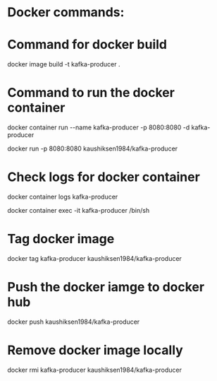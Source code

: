# Docker commands:

# Command for docker build
docker image build -t kafka-producer .

# Command to run the docker container
docker container run --name kafka-producer -p 8080:8080 -d kafka-producer

docker run -p 8080:8080 kaushiksen1984/kafka-producer

# Check logs for docker container
docker container logs kafka-producer

docker container exec -it kafka-producer /bin/sh

# Tag docker image
docker tag kafka-producer kaushiksen1984/kafka-producer

# Push the docker iamge to docker hub
docker push kaushiksen1984/kafka-producer

# Remove docker image locally
docker rmi kafka-producer kaushiksen1984/kafka-producer


